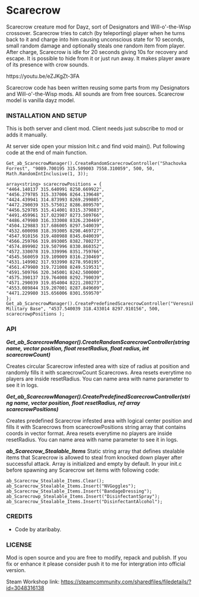 # Scarecrow
<p>Scarecrow creature mod for Dayz, sort of Designators and Will-o'-the-Wisp crossover. Scarecrow tries to catch (by teleporting) player when he turns back to it and charge into him causing unconscious state for 10 seconds, small random damage and optionally steals one random item from player. After charge, Scarecrow is idle for 20 seconds giving 10s for recovery and escape. It is possible to hide from it or just run away. It makes player aware of its presence with crow sounds.</p>
<p>https://youtu.be/eZJKgZt-3FA</p>
<p>Scarecrow code has been written reusing some parts from my Designators and Will-o'-the-Wisp mods. All sounds are from free sources. Scarecrow model is vanilla dayz model.</p>

### INSTALLATION AND SETUP
This is both server and client mod. Client needs just subscribe to mod or adds it manually. 

At server side open your mission Init.c and find void main(). Put following code at the end of main function.

```
Get_ab_ScarecrowManager().CreateRandomScarecrowController("Shachovka Forrest", "9089.700195 315.509003 7558.310059", 500, 50, Math.RandomIntInclusive(1, 3));

array<string> scarecrowPositions = {
"4464.140137 315.640991 8250.669922",
"4456.279785 315.337006 8264.139648",
"4424.439941 314.873993 8269.299805",
"4472.290039 315.575012 8286.809570",
"4456.529785 315.414001 8315.379883",
"4491.459961 317.023987 8273.509766",
"4486.479980 316.333008 8326.230469",
"4504.129883 317.686005 8297.540039",
"4532.600098 318.393005 8298.469727",
"4547.910156 319.480988 8345.040039",
"4566.259766 319.893005 8382.780273",
"4574.899902 319.507996 8330.860352",
"4572.330078 319.339996 8351.759766",
"4545.560059 319.109009 8316.230469",
"4531.149902 317.933990 8278.950195",
"4561.479980 319.721008 8249.519531",
"4591.509766 320.345001 8242.500000",
"4575.390137 319.764008 8292.790039",
"4571.290039 319.854004 8221.280273",
"4553.089844 319.207001 8287.849609",
"4471.229980 315.656006 8301.559570"
};
Get_ab_ScarecrowManager().CreatePredefinedScarecrowController("Veresnik Military Base", "4537.540039 318.433014 8297.910156", 500, scarecrowpPositions );
```

### API
**_Get_ab_ScarecrowManager().CreateRandomScarecrowController(string name, vector position, float resetRadius, float radius, int scarecrowCount)_**

Creates circular Scarecrow infested area with size of radius at position and randomly fills it with scarecrowCount Scarecrows. Area resets everytime no players are inside resetRadius. You can name area with name parameter to see it in logs.

**_Get_ab_ScarecrowManager().CreatePredefinedScarecrowController(string name, vector position, float resetRadius, ref array<string> scarecrowPositions)_**
  
Creates predefined Scarecrow infested area with logical center position and fills it with Scarecrows from scarecrowPositions string array that contains coords in vector format. Area resets everytime no players are inside resetRadius. You can name area with name parameter to see it in logs.

**_ab_Scarecrow_Stealable_Items_**
Static string array that defines stealable items that Scarecrow is allowed to steal from knocked down player after successful attack. Array is initialized and empty by default.
In your init.c before spawning any Scarecrow set items with following code:

```
ab_Scarecrow_Stealable_Items.Clear();
ab_Scarecrow_Stealable_Items.Insert("NVGoggles");
ab_Scarecrow_Stealable_Items.Insert("BandageDressing");
ab_Scarecrowp_Stealable_Items.Insert("DisinfectantSpray");
ab_Scarecrow_Stealable_Items.Insert("DisinfectantAlcohol");
```

### CREDITS
<ul>
  <li>Code by ataribaby.</li>
</ul>

### LICENSE
Mod is open source and you are free to modify, repack and publish. If you fix or enhance it please consider push it to me for intergration into official version.

Steam Workshop link: https://steamcommunity.com/sharedfiles/filedetails/?id=3048316138
